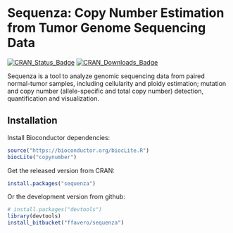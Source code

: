 # Sequenza: Copy Number Estimation from Tumor Genome Sequencing Data

[![CRAN_Status_Badge](http://www.r-pkg.org/badges/version/sequenza)](https://cran.r-project.org/package=sequenza)
[![CRAN_Downloads_Badge](http://cranlogs.r-pkg.org/badges/sequenza)](https://cran.r-project.org/package=sequenza)


Sequenza is a tool to analyze genomic sequencing data from paired normal-tumor samples, including cellularity and ploidy estimation; mutation and copy number (allele-specific and total copy number) detection, quantification and visualization.

## Installation

Install Bioconductor dependencies:

```R
source("https://bioconductor.org/biocLite.R")
biocLite("copynumber")
```

Get the released version from CRAN:

```R
install.packages("sequenza")
```

Or the development version from github:

```R
# install.packages("devtools")
library(devtools)
install_bitbucket("ffavero/sequenza")
```